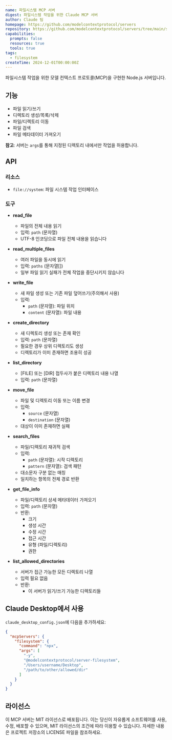 ```yaml
---
name: 파일시스템 MCP 서버
digest: 파일시스템 작업을 위한 Claude MCP 서버
author: Claude 팀
homepage: https://github.com/modelcontextprotocol/servers
repository: https://github.com/modelcontextprotocol/servers/tree/main/src/filesystem
capabilities:
  prompts: false
  resources: true
  tools: true
tags:
  - filesystem
createTime: 2024-12-01T00:00:00Z
---
```


파일시스템 작업을 위한 모델 컨텍스트 프로토콜(MCP)을 구현한 Node.js 서버입니다.

## 기능

- 파일 읽기/쓰기
- 디렉토리 생성/목록/삭제
- 파일/디렉토리 이동
- 파일 검색
- 파일 메타데이터 가져오기

**참고**: 서버는 `args`를 통해 지정된 디렉토리 내에서만 작업을 허용합니다.

## API

### 리소스

- `file://system`: 파일 시스템 작업 인터페이스

### 도구

- **read_file**

  - 파일의 전체 내용 읽기
  - 입력: `path` (문자열)
  - UTF-8 인코딩으로 파일 전체 내용을 읽습니다

- **read_multiple_files**

  - 여러 파일을 동시에 읽기
  - 입력: `paths` (문자열[])
  - 일부 파일 읽기 실패가 전체 작업을 중단시키지 않습니다

- **write_file**

  - 새 파일 생성 또는 기존 파일 덮어쓰기(주의해서 사용)
  - 입력:
    - `path` (문자열): 파일 위치
    - `content` (문자열): 파일 내용

- **create_directory**

  - 새 디렉토리 생성 또는 존재 확인
  - 입력: `path` (문자열)
  - 필요한 경우 상위 디렉토리도 생성
  - 디렉토리가 이미 존재하면 조용히 성공

- **list_directory**

  - [FILE] 또는 [DIR] 접두사가 붙은 디렉토리 내용 나열
  - 입력: `path` (문자열)

- **move_file**

  - 파일 및 디렉토리 이동 또는 이름 변경
  - 입력:
    - `source` (문자열)
    - `destination` (문자열)
  - 대상이 이미 존재하면 실패

- **search_files**

  - 파일/디렉토리 재귀적 검색
  - 입력:
    - `path` (문자열): 시작 디렉토리
    - `pattern` (문자열): 검색 패턴
  - 대소문자 구분 없는 매칭
  - 일치하는 항목의 전체 경로 반환

- **get_file_info**

  - 파일/디렉토리 상세 메타데이터 가져오기
  - 입력: `path` (문자열)
  - 반환:
    - 크기
    - 생성 시간
    - 수정 시간
    - 접근 시간
    - 유형 (파일/디렉토리)
    - 권한

- **list_allowed_directories**
  - 서버가 접근 가능한 모든 디렉토리 나열
  - 입력 필요 없음
  - 반환:
    - 이 서버가 읽기/쓰기 가능한 디렉토리들

## Claude Desktop에서 사용

`claude_desktop_config.json`에 다음을 추가하세요:

```json
{
  "mcpServers": {
    "filesystem": {
      "command": "npx",
      "args": [
        "-y",
        "@modelcontextprotocol/server-filesystem",
        "/Users/username/Desktop",
        "/path/to/other/allowed/dir"
      ]
    }
  }
}
```

## 라이선스

이 MCP 서버는 MIT 라이선스로 배포됩니다. 이는 당신이 자유롭게 소프트웨어를 사용, 수정, 배포할 수 있으며, MIT 라이선스의 조건에 따라 이용할 수 있습니다. 자세한 내용은 프로젝트 저장소의 LICENSE 파일을 참조하세요.
